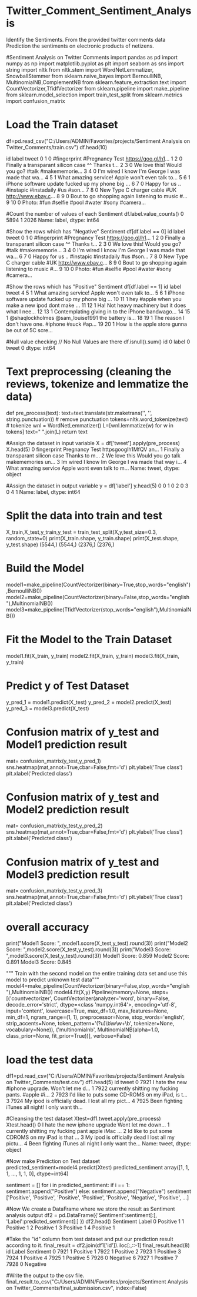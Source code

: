 # Twitter_Comment_Sentiment_Analysis
Identify the Sentiments. From the provided twitter comments data Prediction the sentiments on electronic products of netizens.

#Sentiment Analysis on Twitter Comments
import pandas as pd
import numpy as np
import matplotlib.pyplot as plt
import seaborn as sns
import string
import nltk
from nltk.stem import  WordNetLemmatizer, SnowballStemmer
from sklearn.naive_bayes import BernoulliNB, MultinomialNB,ComplementNB
from sklearn.feature_extraction.text import CountVectorizer,TfidfVectorizer
from sklearn.pipeline import make_pipeline
from sklearn.model_selection import train_test_split
from sklearn.metrics import confusion_matrix

# Load the Train dataset
df=pd.read_csv("C:/Users/ADMIN/Favorites/projects/Sentiment Analysis on Twitter_Comments/train.csv")
df.head(10)

  id	label   	tweet
0	1	   0	#fingerprint #Pregnancy Test https://goo.gl/h1...
1	2	   0	Finally a transparant silicon case ^^ Thanks t...
2	3	   0	We love this! Would you go? #talk #makememorie...
3	4	   0	I'm wired I know I'm George I was made that wa...
4	5	   1	What amazing service! Apple won't even talk to...
5	6	   1	iPhone software update fucked up my phone big ...
6	7	   0	Happy for us .. #instapic #instadaily #us #son...
7	8	   0	New Type C charger cable #UK http://www.ebay.c...
8	9	   0	Bout to go shopping again listening to music #...
9	10   0	Photo: #fun #selfie #pool #water #sony #camera...

#Count the number of values of each Sentiment
df.label.value_counts()
0    5894
1    2026
Name: label, dtype: int64

#Show the rows which has "Negative" Sentiment
df[df.label == 0]
  id	label	     tweet
0	1	   0	#fingerprint #Pregnancy Test https://goo.gl/h1...
1	2	   0	Finally a transparant silicon case ^^ Thanks t...
2	3	   0	We love this! Would you go? #talk #makememorie...
3	4	   0	I'm wired I know I'm George I was made that wa...
6	7	   0	Happy for us .. #instapic #instadaily #us #son...
7	8	   0	New Type C charger cable #UK http://www.ebay.c...
8	9    0	Bout to go shopping again listening to music #...
9	10	 0	Photo: #fun #selfie #pool #water #sony #camera...

#Show the rows which has "Positive" Sentiment
df[df.label == 1]
    id	  label     	tweet
4	  5	     1	What amazing service! Apple won't even talk to...
5	  6	     1	iPhone software update fucked up my phone big ...
10	11	   1	hey #apple when you make a new ipod dont make ...
11	12	   1	Ha! Not heavy machinery but it does what I nee...
12	13	   1	Contemplating giving in to the iPhone bandwago...
14	15	   1	@shaqlockholmes @sam_louise1991 the battery is...
18	19	   1	The reason I don't have one. #iphone #suck #ap...
19	20	   1	How is the apple store gunna be out of 5C scre...

#Null value checking // No Null Values are there
df.isnull().sum()
id       0
label    0
tweet    0
dtype: int64

# Text preprocessing (cleaning the reviews, tokenize and lemmatize the data)
def pre_process(text):
    text=text.translate(str.maketrans('', '', string.punctuation)) # remove punctuation
    tokens=nltk.word_tokenize(text)  # tokenize
    wnl = WordNetLemmatizer()
    L=[wnl.lemmatize(w) for w in tokens]
    text=" ".join(L)
    return text

#Assign the dataset in input variable 
X = df['tweet'].apply(pre_process)
X.head(5)
0    fingerprint Pregnancy Test httpsgooglh1MfQV an...
1    Finally a transparant silicon case Thanks to m...
2    We love this Would you go talk makememories un...
3    Im wired I know Im George I wa made that way i...
4    What amazing service Apple wont even talk to m...
Name: tweet, dtype: object

#Assign the dataset in output variable 
y = df['label']
y.head(5)
0    0
1    0
2    0
3    0
4    1
Name: label, dtype: int64

# Split the data into train and test
X_train,X_test,y_train,y_test = train_test_split(X,y,test_size=0.3, random_state=0)
print(X_train.shape, y_train.shape)
print(X_test.shape, y_test.shape)
(5544,) (5544,)
(2376,) (2376,)

# Build the Model 
model1=make_pipeline(CountVectorizer(binary=True,stop_words="english"),BernoulliNB())
model2=make_pipeline(CountVectorizer(binary=False,stop_words="english"),MultinomialNB())
model3=make_pipeline(TfidfVectorizer(stop_words="english"),MultinomialNB())

# Fit the Model to the Train Dataset
model1.fit(X_train, y_train)
model2.fit(X_train, y_train)
model3.fit(X_train, y_train)

# Predict y of Test Dataset
y_pred_1 = model1.predict(X_test)
y_pred_2 = model2.predict(X_test)
y_pred_3 = model3.predict(X_test)

# Confusion matrix of y_test and Model1 prediction result
mat= confusion_matrix(y_test,y_pred_1)
sns.heatmap(mat,annot=True,cbar=False,fmt='d')
plt.ylabel('True class')
plt.xlabel('Predicted class')


# Confusion matrix of y_test and Model2 prediction result
mat= confusion_matrix(y_test,y_pred_2)
sns.heatmap(mat,annot=True,cbar=False,fmt='d')
plt.ylabel('True class')
plt.xlabel('Predicted class')


# Confusion matrix of y_test and Model3 prediction result
mat= confusion_matrix(y_test,y_pred_3)
sns.heatmap(mat,annot=True,cbar=False,fmt='d')
plt.ylabel('True class')
plt.xlabel('Predicted class')

# overall accuracy
print("Model1 Score: ", model1.score(X_test,y_test).round(3))
print("Model2 Score: ",model2.score(X_test,y_test).round(3))
print("Model3 Score: ",model3.score(X_test,y_test).round(3))
Model1 Score:  0.859
Model2 Score:  0.891
Model3 Score:  0.845

""" Train with the second model on the entire training data set and use this model to predict unknown test data"""
model4=make_pipeline(CountVectorizer(binary=False,stop_words="english"),MultinomialNB())
model4.fit(X,y)
Pipeline(memory=None,
         steps=[('countvectorizer',
                 CountVectorizer(analyzer='word', binary=False,
                                 decode_error='strict',
                                 dtype=<class 'numpy.int64'>, encoding='utf-8',
                                 input='content', lowercase=True, max_df=1.0,
                                 max_features=None, min_df=1,
                                 ngram_range=(1, 1), preprocessor=None,
                                 stop_words='english', strip_accents=None,
                                 token_pattern='(?u)\\b\\w\\w+\\b',
                                 tokenizer=None, vocabulary=None)),
                ('multinomialnb',
                 MultinomialNB(alpha=1.0, class_prior=None, fit_prior=True))],
         verbose=False)
         
# load the test data
df1=pd.read_csv("C:/Users/ADMIN/Favorites/projects/Sentiment Analysis on Twitter_Comments/test.csv")
df1.head(5)
    id	tweet
0	7921	I hate the new #iphone upgrade. Won't let me d...
1	7922	currently shitting my fucking pants. #apple #i...
2	7923	I'd like to puts some CD-ROMS on my iPad, is t...
3	7924	My ipod is officially dead. I lost all my pict...
4	7925	Been fighting iTunes all night! I only want th...

#Cleansing the test dataset
Xtest=df1.tweet.apply(pre_process)
Xtest.head()
0    I hate the new iphone upgrade Wont let me down...
1    currently shitting my fucking pant apple iMac ...
2    Id like to put some CDROMS on my iPad is that ...
3    My ipod is officially dead I lost all my pictu...
4    Been fighting iTunes all night I only want the...
Name: tweet, dtype: object

#Now make Prediction on Test dataset
predicted_sentiment=model4.predict(Xtest)
predicted_sentiment
array([1, 1, 1, ..., 1, 1, 0], dtype=int64)

sentiment = []
for i in predicted_sentiment:
    if i == 1:
        sentiment.append("Positive")
    else:
        sentiment.append("Negative")
sentiment
['Positive',
 'Positive',
 'Positive',
 'Positive',
 'Positive',
 'Negative',
 'Positive',
 ...]
 
 #Now We create a DataFrame where we store the result as Sentiment analysis output
df2 = pd.DataFrame({'Sentiment':sentiment[:], 'Label':predicted_sentiment[:] })
df2.head()
  Sentiment	Label
0	Positive	1
1	Positive	1
2	Positive	1
3	Positive	1
4	Positive	1

#Take the "id" column from test dataset and put our prediction result according to it. 
final_result = df2.join(df1['id']).iloc[:,::-1]
final_result.head(8)
    id	Label	Sentiment
0	7921	1	    Positive
1	7922	1	    Positive
2	7923	1	    Positive
3	7924	1	    Positive
4	7925	1	    Positive
5	7926	0	    Negative
6	7927	1	    Positive
7	7928	0   	Negative

#Write the output to the csv file.
final_result.to_csv("C:/Users/ADMIN/Favorites/projects/Sentiment Analysis on Twitter_Comments/final_submission.csv", index=False)
